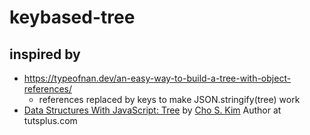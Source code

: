 # keybased-tree
## inspired by
* https://typeofnan.dev/an-easy-way-to-build-a-tree-with-object-references/ 
  *  references replaced by keys to make JSON.stringify(tree) work
* [Data Structures With JavaScript: Tree](https://code.tutsplus.com/articles/data-structures-with-javascript-tree--cms-23393) by [Cho S. Kim](https://tutsplus.com/authors/cho-kim) Author at tutsplus.com
